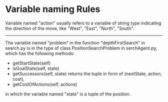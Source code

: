 # Variable naming Rules

Variable named "action" usually refers to a variable of string type indicating the direction of the move, like "West", "East", "North", "South".

---

The variable named "problem" in the function "depthFirstSearch" in search.py is in the type of class PositionSearchProblem in serchAgent.py, which has the following methods:

* getStartState(self)
* isGoalState(self, state)
* getSuccessors(self, state)
  returns the tuple in form of (nextState, action, cost),
* getCostOfActions(self, actions) 

in which the variable named "state" is a tuple of the position.

